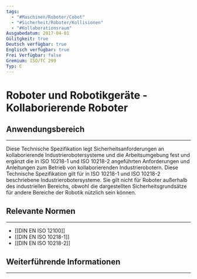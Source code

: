 ```yaml
---
tags:
  - "#Maschinen/Roboter/Cobot"
  - "#Sicherheit/Roboter/Kollisionen"
  - "#Kollaborationsraum"
Ausgabedatum: 2017-04-01
Gülitgkeit: true
Deutsch verfügbar: true
Englisch verfügbar: true
Frei Verfügbar: false
Gremium: ISO/TC 299
Typ: C
---
```


# Roboter und Robotikgeräte - Kollaborierende Roboter


## Anwendungsbereich
***
Diese Technische Spezifikation legt Sicherheitsanforderungen an kollaborierende Industrierobotersysteme und die Arbeitsumgebung fest und ergänzt die in ISO 10218-1 und ISO 10218-2 angeführten Anforderungen und Anleitungen zum Betrieb von kollaborierenden Industrierobotern.
Diese Technische Spezifikation gilt für in ISO 10218-1 und ISO 10218-2 beschriebene Industrierobotersysteme. Sie gilt nicht für Roboter außerhalb des industriellen Bereichs, obwohl die dargestellten Sicherheitsgrundsätze für andere Bereiche der Robotik nützlich sein können.
## Relevante Normen
***
- [[DIN EN ISO 12100]]
- [[DIN EN ISO 10218-1]]
- [[DIN EN ISO 10218-2]]

## Weiterführende Informationen
***
